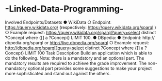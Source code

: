 # -Linked-Data-Programming-
Involved Endpoints/Datasets ● WikiData ○ Endpoint: https://query.wikidata.org/ (respectively: https://query.wikidata.org/sparql ) ○ Example request: https://query.wikidata.org/sparql?query=select distinct ?Concept where {[] a ?Concept} LIMIT 100. ● DBpedia: ● Endpoint: http:// dbpedia.org/sparql or http://live.dbpedia.org/sparql ○ Example request: http://dbpedia.org/sparql?query=select distinct ?Concept where {[] a ?Concept} LIMIT 100 Task Description Build an application which is able to do the following. Note: there is a mandatory and an optional part. The mandatory results are required to achieve the grade improvement. The non-mandatory optional part provides some suggestions to make your project more sophisticated and stand out against the others.
